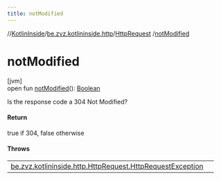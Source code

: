 ```yaml
---
title: notModified
---
```

//[KotlinInside](../../../index.html)/[be.zvz.kotlininside.http](../index.html)/[HttpRequest](index.html)
/[notModified](not-modified.html)

# notModified

[jvm]\
open
fun [notModified](not-modified.html)(): [Boolean](https://kotlinlang.org/api/latest/jvm/stdlib/kotlin/-boolean/index.html)

Is the response code a 304 Not Modified?

#### Return

true if 304, false otherwise

#### Throws

| | |
|---|---|
| [be.zvz.kotlininside.http.HttpRequest.HttpRequestException](-http-request-exception/index.html) |  |



